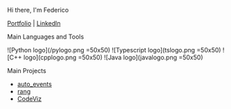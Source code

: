Hi there, I'm Federico

[Portfolio](https://portfolio.federicocecchinato.com) | [Linkedln](https://www.linkedin.com/in/federico-cecchinato)

Main Languages and Tools

![Python logo](/pylogo.png =50x50) ![Typescript logo](tslogo.png =50x50) ![C++ logo](cpplogo.png =50x50) ![Java logo](javalogo.png =50x50)

Main Projects

- [auto_events](https://github.com/auto_events)
- [rang](https://github.com/rang)
- [CodeViz](https://github.com/codeviz)
